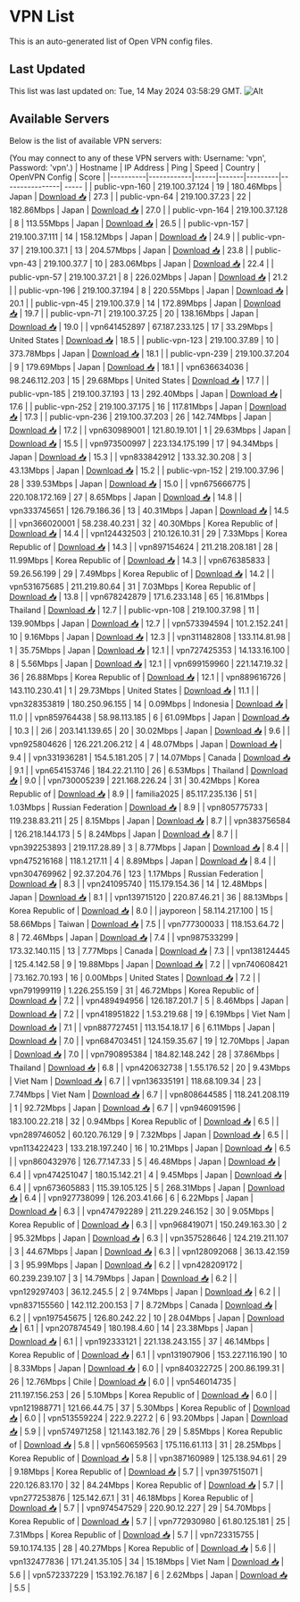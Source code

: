 # VPN List

This is an auto-generated list of Open VPN config files.

## Last Updated

This list was last updated on: Tue, 14 May 2024 03:58:29 GMT.
![Alt](https://repobeats.axiom.co/api/embed/186b98318ef1479477931607c1ad7d823f12451f.svg "Repobeats analytics image")

## Available Servers

Below is the list of available VPN servers:

(You may connect to any of these VPN servers with: Username: 'vpn', Password: 'vpn'.)
| Hostname | IP Address | Ping | Speed | Country | OpenVPN Config | Score |
|----------|------------|------|-------|---------|----------------| ----- |
| public-vpn-160 | 219.100.37.124 | 19 | 180.46Mbps | Japan | [Download 📥](./configs/server_0_JP.ovpn) | 27.3 |
| public-vpn-64 | 219.100.37.23 | 22 | 182.86Mbps | Japan | [Download 📥](./configs/server_1_JP.ovpn) | 27.0 |
| public-vpn-164 | 219.100.37.128 | 8 | 113.55Mbps | Japan | [Download 📥](./configs/server_2_JP.ovpn) | 26.5 |
| public-vpn-157 | 219.100.37.111 | 14 | 158.12Mbps | Japan | [Download 📥](./configs/server_3_JP.ovpn) | 24.9 |
| public-vpn-37 | 219.100.37.1 | 13 | 204.57Mbps | Japan | [Download 📥](./configs/server_4_JP.ovpn) | 23.8 |
| public-vpn-43 | 219.100.37.7 | 10 | 283.06Mbps | Japan | [Download 📥](./configs/server_5_JP.ovpn) | 22.4 |
| public-vpn-57 | 219.100.37.21 | 8 | 226.02Mbps | Japan | [Download 📥](./configs/server_6_JP.ovpn) | 21.2 |
| public-vpn-196 | 219.100.37.194 | 8 | 220.55Mbps | Japan | [Download 📥](./configs/server_7_JP.ovpn) | 20.1 |
| public-vpn-45 | 219.100.37.9 | 14 | 172.89Mbps | Japan | [Download 📥](./configs/server_8_JP.ovpn) | 19.7 |
| public-vpn-71 | 219.100.37.25 | 20 | 138.16Mbps | Japan | [Download 📥](./configs/server_9_JP.ovpn) | 19.0 |
| vpn641452897 | 67.187.233.125 | 17 | 33.29Mbps | United States | [Download 📥](./configs/server_10_US.ovpn) | 18.5 |
| public-vpn-123 | 219.100.37.89 | 10 | 373.78Mbps | Japan | [Download 📥](./configs/server_11_JP.ovpn) | 18.1 |
| public-vpn-239 | 219.100.37.204 | 9 | 179.69Mbps | Japan | [Download 📥](./configs/server_12_JP.ovpn) | 18.1 |
| vpn636634036 | 98.246.112.203 | 15 | 29.68Mbps | United States | [Download 📥](./configs/server_13_US.ovpn) | 17.7 |
| public-vpn-185 | 219.100.37.193 | 13 | 292.40Mbps | Japan | [Download 📥](./configs/server_14_JP.ovpn) | 17.6 |
| public-vpn-252 | 219.100.37.175 | 16 | 117.81Mbps | Japan | [Download 📥](./configs/server_15_JP.ovpn) | 17.3 |
| public-vpn-236 | 219.100.37.203 | 26 | 142.74Mbps | Japan | [Download 📥](./configs/server_16_JP.ovpn) | 17.2 |
| vpn630989001 | 121.80.19.101 | 1 | 29.63Mbps | Japan | [Download 📥](./configs/server_17_JP.ovpn) | 15.5 |
| vpn973500997 | 223.134.175.199 | 17 | 94.34Mbps | Japan | [Download 📥](./configs/server_18_JP.ovpn) | 15.3 |
| vpn833842912 | 133.32.30.208 | 3 | 43.13Mbps | Japan | [Download 📥](./configs/server_19_JP.ovpn) | 15.2 |
| public-vpn-152 | 219.100.37.96 | 28 | 339.53Mbps | Japan | [Download 📥](./configs/server_20_JP.ovpn) | 15.0 |
| vpn675666775 | 220.108.172.169 | 27 | 8.65Mbps | Japan | [Download 📥](./configs/server_21_JP.ovpn) | 14.8 |
| vpn333745651 | 126.79.186.36 | 13 | 40.31Mbps | Japan | [Download 📥](./configs/server_22_JP.ovpn) | 14.5 |
| vpn366020001 | 58.238.40.231 | 32 | 40.30Mbps | Korea Republic of | [Download 📥](./configs/server_23_KR.ovpn) | 14.4 |
| vpn124432503 | 210.126.10.31 | 29 | 7.33Mbps | Korea Republic of | [Download 📥](./configs/server_24_KR.ovpn) | 14.3 |
| vpn897154624 | 211.218.208.181 | 28 | 11.99Mbps | Korea Republic of | [Download 📥](./configs/server_25_KR.ovpn) | 14.3 |
| vpn676385833 | 59.26.56.199 | 29 | 7.49Mbps | Korea Republic of | [Download 📥](./configs/server_26_KR.ovpn) | 14.2 |
| vpn531675685 | 211.219.80.64 | 31 | 7.03Mbps | Korea Republic of | [Download 📥](./configs/server_27_KR.ovpn) | 13.8 |
| vpn678242879 | 171.6.233.148 | 65 | 16.81Mbps | Thailand | [Download 📥](./configs/server_28_TH.ovpn) | 12.7 |
| public-vpn-108 | 219.100.37.98 | 11 | 139.90Mbps | Japan | [Download 📥](./configs/server_29_JP.ovpn) | 12.7 |
| vpn573394594 | 101.2.152.241 | 10 | 9.16Mbps | Japan | [Download 📥](./configs/server_30_JP.ovpn) | 12.3 |
| vpn311482808 | 133.114.81.98 | 1 | 35.75Mbps | Japan | [Download 📥](./configs/server_31_JP.ovpn) | 12.1 |
| vpn727425353 | 14.133.16.100 | 8 | 5.56Mbps | Japan | [Download 📥](./configs/server_32_JP.ovpn) | 12.1 |
| vpn699159960 | 221.147.19.32 | 36 | 26.88Mbps | Korea Republic of | [Download 📥](./configs/server_33_KR.ovpn) | 12.1 |
| vpn889616726 | 143.110.230.41 | 1 | 29.73Mbps | United States | [Download 📥](./configs/server_34_US.ovpn) | 11.1 |
| vpn328353819 | 180.250.96.155 | 14 | 0.09Mbps | Indonesia | [Download 📥](./configs/server_35_ID.ovpn) | 11.0 |
| vpn859764438 | 58.98.113.185 | 6 | 61.09Mbps | Japan | [Download 📥](./configs/server_36_JP.ovpn) | 10.3 |
| 2i6 | 203.141.139.65 | 20 | 30.02Mbps | Japan | [Download 📥](./configs/server_37_JP.ovpn) | 9.6 |
| vpn925804626 | 126.221.206.212 | 4 | 48.07Mbps | Japan | [Download 📥](./configs/server_38_JP.ovpn) | 9.4 |
| vpn331936281 | 154.5.181.205 | 7 | 14.07Mbps | Canada | [Download 📥](./configs/server_39_CA.ovpn) | 9.1 |
| vpn654153746 | 184.22.21.110 | 26 | 6.53Mbps | Thailand | [Download 📥](./configs/server_40_TH.ovpn) | 9.0 |
| vpn730005239 | 221.168.226.24 | 31 | 30.42Mbps | Korea Republic of | [Download 📥](./configs/server_41_KR.ovpn) | 8.9 |
| familia2025 | 85.117.235.136 | 51 | 1.03Mbps | Russian Federation | [Download 📥](./configs/server_42_RU.ovpn) | 8.9 |
| vpn805775733 | 119.238.83.211 | 25 | 8.15Mbps | Japan | [Download 📥](./configs/server_43_JP.ovpn) | 8.7 |
| vpn383756584 | 126.218.144.173 | 5 | 8.24Mbps | Japan | [Download 📥](./configs/server_44_JP.ovpn) | 8.7 |
| vpn392253893 | 219.117.28.89 | 3 | 8.77Mbps | Japan | [Download 📥](./configs/server_45_JP.ovpn) | 8.4 |
| vpn475216168 | 118.1.217.11 | 4 | 8.89Mbps | Japan | [Download 📥](./configs/server_46_JP.ovpn) | 8.4 |
| vpn304769962 | 92.37.204.76 | 123 | 1.17Mbps | Russian Federation | [Download 📥](./configs/server_47_RU.ovpn) | 8.3 |
| vpn241095740 | 115.179.154.36 | 14 | 12.48Mbps | Japan | [Download 📥](./configs/server_48_JP.ovpn) | 8.1 |
| vpn139715120 | 220.87.46.21 | 36 | 88.13Mbps | Korea Republic of | [Download 📥](./configs/server_49_KR.ovpn) | 8.0 |
| jayporeon | 58.114.217.100 | 15 | 58.66Mbps | Taiwan | [Download 📥](./configs/server_50_TW.ovpn) | 7.5 |
| vpn777300033 | 118.153.64.72 | 8 | 72.46Mbps | Japan | [Download 📥](./configs/server_51_JP.ovpn) | 7.4 |
| vpn987533299 | 173.32.140.115 | 13 | 7.77Mbps | Canada | [Download 📥](./configs/server_52_CA.ovpn) | 7.3 |
| vpn138124445 | 125.4.142.58 | 9 | 19.88Mbps | Japan | [Download 📥](./configs/server_53_JP.ovpn) | 7.2 |
| vpn740608421 | 73.162.70.193 | 16 | 0.00Mbps | United States | [Download 📥](./configs/server_54_US.ovpn) | 7.2 |
| vpn791999119 | 1.226.255.159 | 31 | 46.72Mbps | Korea Republic of | [Download 📥](./configs/server_55_KR.ovpn) | 7.2 |
| vpn489494956 | 126.187.201.7 | 5 | 8.46Mbps | Japan | [Download 📥](./configs/server_56_JP.ovpn) | 7.2 |
| vpn418951822 | 1.53.219.68 | 19 | 6.19Mbps | Viet Nam | [Download 📥](./configs/server_57_VN.ovpn) | 7.1 |
| vpn887727451 | 113.154.18.17 | 6 | 6.11Mbps | Japan | [Download 📥](./configs/server_58_JP.ovpn) | 7.0 |
| vpn684703451 | 124.159.35.67 | 19 | 12.70Mbps | Japan | [Download 📥](./configs/server_59_JP.ovpn) | 7.0 |
| vpn790895384 | 184.82.148.242 | 28 | 37.86Mbps | Thailand | [Download 📥](./configs/server_60_TH.ovpn) | 6.8 |
| vpn420632738 | 1.55.176.52 | 20 | 9.43Mbps | Viet Nam | [Download 📥](./configs/server_61_VN.ovpn) | 6.7 |
| vpn136335191 | 118.68.109.34 | 23 | 7.74Mbps | Viet Nam | [Download 📥](./configs/server_62_VN.ovpn) | 6.7 |
| vpn808644585 | 118.241.208.119 | 1 | 92.72Mbps | Japan | [Download 📥](./configs/server_63_JP.ovpn) | 6.7 |
| vpn946091596 | 183.100.22.218 | 32 | 0.94Mbps | Korea Republic of | [Download 📥](./configs/server_64_KR.ovpn) | 6.5 |
| vpn289746052 | 60.120.76.129 | 9 | 7.32Mbps | Japan | [Download 📥](./configs/server_65_JP.ovpn) | 6.5 |
| vpn113422423 | 133.218.197.240 | 16 | 10.21Mbps | Japan | [Download 📥](./configs/server_66_JP.ovpn) | 6.5 |
| vpn860432976 | 126.77.147.33 | 5 | 46.48Mbps | Japan | [Download 📥](./configs/server_67_JP.ovpn) | 6.4 |
| vpn474251047 | 180.15.142.21 | 4 | 9.45Mbps | Japan | [Download 📥](./configs/server_68_JP.ovpn) | 6.4 |
| vpn673605883 | 115.39.105.125 | 5 | 268.31Mbps | Japan | [Download 📥](./configs/server_69_JP.ovpn) | 6.4 |
| vpn927738099 | 126.203.41.66 | 6 | 6.22Mbps | Japan | [Download 📥](./configs/server_70_JP.ovpn) | 6.3 |
| vpn474792289 | 211.229.246.152 | 30 | 9.05Mbps | Korea Republic of | [Download 📥](./configs/server_71_KR.ovpn) | 6.3 |
| vpn968419071 | 150.249.163.30 | 2 | 95.32Mbps | Japan | [Download 📥](./configs/server_72_JP.ovpn) | 6.3 |
| vpn357528646 | 124.219.211.107 | 3 | 44.67Mbps | Japan | [Download 📥](./configs/server_73_JP.ovpn) | 6.3 |
| vpn128092068 | 36.13.42.159 | 3 | 95.99Mbps | Japan | [Download 📥](./configs/server_74_JP.ovpn) | 6.2 |
| vpn428209172 | 60.239.239.107 | 3 | 14.79Mbps | Japan | [Download 📥](./configs/server_75_JP.ovpn) | 6.2 |
| vpn129297403 | 36.12.245.5 | 2 | 9.74Mbps | Japan | [Download 📥](./configs/server_76_JP.ovpn) | 6.2 |
| vpn837155560 | 142.112.200.153 | 7 | 8.72Mbps | Canada | [Download 📥](./configs/server_77_CA.ovpn) | 6.2 |
| vpn197545675 | 126.80.242.22 | 10 | 28.04Mbps | Japan | [Download 📥](./configs/server_78_JP.ovpn) | 6.1 |
| vpn207874549 | 180.198.4.60 | 14 | 23.38Mbps | Japan | [Download 📥](./configs/server_79_JP.ovpn) | 6.1 |
| vpn192333121 | 221.138.243.155 | 37 | 46.14Mbps | Korea Republic of | [Download 📥](./configs/server_80_KR.ovpn) | 6.1 |
| vpn131907906 | 153.227.116.190 | 10 | 8.33Mbps | Japan | [Download 📥](./configs/server_81_JP.ovpn) | 6.0 |
| vpn840322725 | 200.86.199.31 | 26 | 12.76Mbps | Chile | [Download 📥](./configs/server_82_CL.ovpn) | 6.0 |
| vpn546014735 | 211.197.156.253 | 26 | 5.10Mbps | Korea Republic of | [Download 📥](./configs/server_83_KR.ovpn) | 6.0 |
| vpn121988771 | 121.66.44.75 | 37 | 5.30Mbps | Korea Republic of | [Download 📥](./configs/server_84_KR.ovpn) | 6.0 |
| vpn513559224 | 222.9.227.2 | 6 | 93.20Mbps | Japan | [Download 📥](./configs/server_85_JP.ovpn) | 5.9 |
| vpn574971258 | 121.143.182.76 | 29 | 5.85Mbps | Korea Republic of | [Download 📥](./configs/server_86_KR.ovpn) | 5.8 |
| vpn560659563 | 175.116.61.113 | 31 | 28.25Mbps | Korea Republic of | [Download 📥](./configs/server_87_KR.ovpn) | 5.8 |
| vpn387160989 | 125.138.94.61 | 29 | 9.18Mbps | Korea Republic of | [Download 📥](./configs/server_88_KR.ovpn) | 5.7 |
| vpn397515071 | 220.126.83.170 | 32 | 84.24Mbps | Korea Republic of | [Download 📥](./configs/server_89_KR.ovpn) | 5.7 |
| vpn277253876 | 125.142.67.1 | 31 | 46.18Mbps | Korea Republic of | [Download 📥](./configs/server_90_KR.ovpn) | 5.7 |
| vpn974547529 | 220.90.12.227 | 29 | 54.70Mbps | Korea Republic of | [Download 📥](./configs/server_91_KR.ovpn) | 5.7 |
| vpn772930980 | 61.80.125.181 | 25 | 7.31Mbps | Korea Republic of | [Download 📥](./configs/server_92_KR.ovpn) | 5.7 |
| vpn723315755 | 59.10.174.135 | 28 | 40.27Mbps | Korea Republic of | [Download 📥](./configs/server_93_KR.ovpn) | 5.6 |
| vpn132477836 | 171.241.35.105 | 34 | 15.18Mbps | Viet Nam | [Download 📥](./configs/server_94_VN.ovpn) | 5.6 |
| vpn572337229 | 153.192.76.187 | 6 | 2.62Mbps | Japan | [Download 📥](./configs/server_95_JP.ovpn) | 5.5 |

